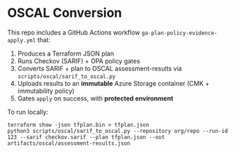 # OSCAL Conversion

This repo includes a GitHub Actions workflow `ga-plan-policy-evidence-apply.yml` that:
1) Produces a Terraform JSON plan
2) Runs Checkov (SARIF) + OPA policy gates
3) Converts SARIF + plan to OSCAL assessment-results via `scripts/oscal/sarif_to_oscal.py`
4) Uploads results to an **immutable** Azure Storage container (CMK + immutability policy)
5) Gates `apply` on success, with **protected environment**

To run locally:
```
terraform show -json tfplan.bin > tfplan.json
python3 scripts/oscal/sarif_to_oscal.py --repository org/repo --run-id 123 --sarif checkov.sarif --plan tfplan.json --out artifacts/oscal/assessment-results.json
```
